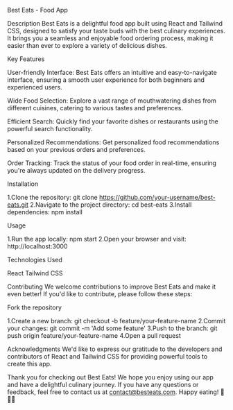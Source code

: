 Best Eats - Food App


Description
Best Eats is a delightful food app built using React and Tailwind CSS, designed to satisfy your taste buds with the best culinary experiences. It brings you a seamless and enjoyable food ordering process, making it easier than ever to explore a variety of delicious dishes.

Key Features

User-friendly Interface: Best Eats offers an intuitive and easy-to-navigate interface, ensuring a smooth user experience for both beginners and experienced users.

Wide Food Selection: Explore a vast range of mouthwatering dishes from different cuisines, catering to various tastes and preferences.

Efficient Search: Quickly find your favorite dishes or restaurants using the powerful search functionality.

Personalized Recommendations: Get personalized food recommendations based on your previous orders and preferences.

Order Tracking: Track the status of your food order in real-time, ensuring you're always updated on the delivery progress.

Installation

1.Clone the repository: git clone https://github.com/your-username/best-eats.git
2.Navigate to the project directory: cd best-eats
3.Install dependencies: npm install

Usage

1.Run the app locally: npm start
2.Open your browser and visit: http://localhost:3000

Technologies Used

React
Tailwind CSS


Contributing
We welcome contributions to improve Best Eats and make it even better! If you'd like to contribute, please follow these steps:

Fork the repository

1.Create a new branch: git checkout -b feature/your-feature-name
2.Commit your changes: git commit -m 'Add some feature'
3.Push to the branch: git push origin feature/your-feature-name
4.Open a pull request


Acknowledgments
We'd like to express our gratitude to the developers and contributors of React and Tailwind CSS for providing powerful tools to create this app.

Thank you for checking out Best Eats! We hope you enjoy using our app and have a delightful culinary journey. If you have any questions or feedback, feel free to contact us at contact@besteats.com. Happy eating! 🍔🍕🍜
